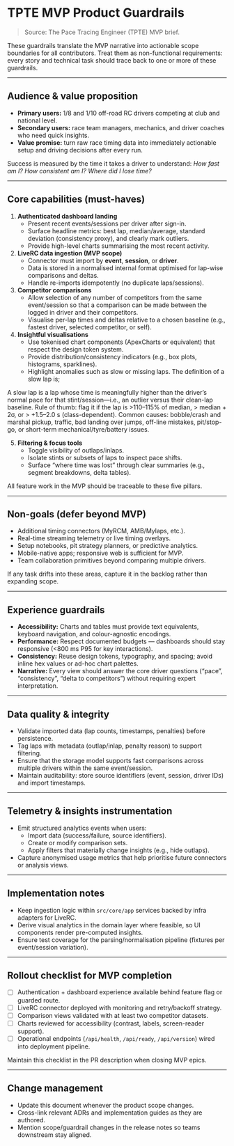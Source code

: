 # TPTE MVP Product Guardrails

> Source: The Pace Tracing Engineer (TPTE) MVP brief.

These guardrails translate the MVP narrative into actionable scope boundaries for all contributors. Treat them as non-functional requirements: every story and technical task should trace back to one or more of these guardrails.

---

## Audience & value proposition
- **Primary users:** 1/8 and 1/10 off-road RC drivers competing at club and national level.
- **Secondary users:** race team managers, mechanics, and driver coaches who need quick insights.
- **Value promise:** turn raw race timing data into immediately actionable setup and driving decisions after every run.

Success is measured by the time it takes a driver to understand: *How fast am I? How consistent am I? Where did I lose time?*

---

## Core capabilities (must-haves)
1. **Authenticated dashboard landing**
   - Present recent events/sessions per driver after sign-in.
   - Surface headline metrics: best lap, median/average, standard deviation (consistency proxy), and clearly mark outliers.
   - Provide high-level charts summarising the most recent activity.
2. **LiveRC data ingestion (MVP scope)**
   - Connector must import by **event**, **session**, or **driver**.
   - Data is stored in a normalised internal format optimised for lap-wise comparisons and deltas.
   - Handle re-imports idempotently (no duplicate laps/sessions).
3. **Competitor comparisons**
   - Allow selection of any number of competitors from the same event/session so that a comparison can be made between the logged in driver and their competitors.
   - Visualise per-lap times and deltas relative to a chosen baseline (e.g., fastest driver, selected competitor, or self).
4. **Insightful visualisations**
   - Use tokenised chart components (ApexCharts or equivalent) that respect the design token system.
   - Provide distribution/consistency indicators (e.g., box plots, histograms, sparklines).
   - Highlight anomalies such as slow or missing laps. The definition of a slow lap is;

A slow lap is a lap whose time is meaningfully higher than the driver’s normal pace for that stint/session—i.e., an outlier versus their clean-lap baseline. Rule of thumb: flag it if the lap is >110–115% of median, > median + 2σ, or > +1.5–2.0 s (class-dependent). Common causes: bobble/crash and marshal pickup, traffic, bad landing over jumps, off-line mistakes, pit/stop-go, or short-term mechanical/tyre/battery issues.

5. **Filtering & focus tools**
   - Toggle visibility of outlaps/inlaps.
   - Isolate stints or subsets of laps to inspect pace shifts.
   - Surface “where time was lost” through clear summaries (e.g., segment breakdowns, delta tables).

All feature work in the MVP should be traceable to these five pillars.

---

## Non-goals (defer beyond MVP)
- Additional timing connectors (MyRCM, AMB/Mylaps, etc.).
- Real-time streaming telemetry or live timing overlays.
- Setup notebooks, pit strategy planners, or predictive analytics.
- Mobile-native apps; responsive web is sufficient for MVP.
- Team collaboration primitives beyond comparing multiple drivers.

If any task drifts into these areas, capture it in the backlog rather than expanding scope.

---

## Experience guardrails
- **Accessibility:** Charts and tables must provide text equivalents, keyboard navigation, and colour-agnostic encodings.
- **Performance:** Respect documented budgets — dashboards should stay responsive (<800 ms P95 for key interactions).
- **Consistency:** Reuse design tokens, typography, and spacing; avoid inline hex values or ad-hoc chart palettes.
- **Narrative:** Every view should answer the core driver questions (“pace”, “consistency”, “delta to competitors”) without requiring expert interpretation.

---

## Data quality & integrity
- Validate imported data (lap counts, timestamps, penalties) before persistence.
- Tag laps with metadata (outlap/inlap, penalty reason) to support filtering.
- Ensure that the storage model supports fast comparisons across multiple drivers within the same event/session.
- Maintain auditability: store source identifiers (event, session, driver IDs) and import timestamps.

---

## Telemetry & insights instrumentation
- Emit structured analytics events when users:
  - Import data (success/failure, source identifiers).
  - Create or modify comparison sets.
  - Apply filters that materially change insights (e.g., hide outlaps).
- Capture anonymised usage metrics that help prioritise future connectors or analysis views.

---

## Implementation notes
- Keep ingestion logic within `src/core/app` services backed by infra adapters for LiveRC.
- Derive visual analytics in the domain layer where feasible, so UI components render pre-computed insights.
- Ensure test coverage for the parsing/normalisation pipeline (fixtures per event/session variation).

---

## Rollout checklist for MVP completion
- [ ] Authentication + dashboard experience available behind feature flag or guarded route.
- [ ] LiveRC connector deployed with monitoring and retry/backoff strategy.
- [ ] Comparison views validated with at least two competitor datasets.
- [ ] Charts reviewed for accessibility (contrast, labels, screen-reader support).
- [ ] Operational endpoints (`/api/health`, `/api/ready`, `/api/version`) wired into deployment pipeline.

Maintain this checklist in the PR description when closing MVP epics.

---

## Change management
- Update this document whenever the product scope changes.
- Cross-link relevant ADRs and implementation guides as they are authored.
- Mention scope/guardrail changes in the release notes so teams downstream stay aligned.

